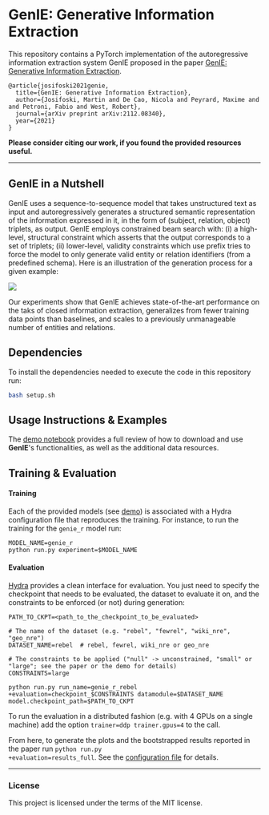 # GenIE: Generative Information Extraction

This repository contains a PyTorch implementation of the autoregressive information extraction system GenIE proposed in the paper [GenIE: Generative Information Extraction](https://arxiv.org/abs/2112.08340).
```
@article{josifoski2021genie,
  title={GenIE: Generative Information Extraction},
  author={Josifoski, Martin and De Cao, Nicola and Peyrard, Maxime and and Petroni, Fabio and West, Robert},
  journal={arXiv preprint arXiv:2112.08340},
  year={2021}
}
```
**Please consider citing our work, if you found the provided resources useful.**

---
## GenIE in a Nutshell

GenIE uses a sequence-to-sequence model that takes unstructured text as input and autoregressively generates a structured semantic representation of the information expressed in it, in the form of (subject, relation, object) triplets, as output.
GenIE employs constrained beam search with: (i) a high-level, structural constraint which asserts that the output corresponds to a set of triplets; (ii) lower-level, validity constraints which use prefix tries to force the model to only generate valid entity or relation identifiers (from a predefined schema).
Here is an illustration of the generation process for a given example:

![](docs/genie_animation.gif)

Our experiments show that GenIE achieves state-of-the-art performance on the taks of closed information extraction, generalizes from fewer training data points than baselines, and scales to a previously unmanageable number of entities and relations.

## Dependencies

To install the dependencies needed to execute the code in this repository run:
```bash
bash setup.sh
```

## Usage Instructions & Examples

The [demo notebook](notebooks/Demo.ipynb) provides a full review of how to download and use **GenIE**'s functionalities, as well as the additional data resources.

## Training & Evaluation

#### Training
Each of the provided models (see [demo](notebooks/Demo.ipynb)) is associated with a Hydra configuration file that reproduces the training. For instance, to run the training for the <code>genie_r</code> model run:
```
MODEL_NAME=genie_r
python run.py experiment=$MODEL_NAME
```

#### Evaluation
[Hydra](https://hydra.cc/docs/intro/) provides a clean interface for evaluation. You just need to specify the checkpoint that needs to be evaluated, the dataset to evaluate it on, and the constraints to be enforced (or not) during generation:
```
PATH_TO_CKPT=<path_to_the_checkpoint_to_be_evaluated>

# The name of the dataset (e.g. "rebel", "fewrel", "wiki_nre", "geo_nre")
DATASET_NAME=rebel  # rebel, fewrel, wiki_nre or geo_nre

# The constraints to be applied ("null" -> unconstrained, "small" or "large"; see the paper or the demo for details)
CONSTRAINTS=large

python run.py run_name=genie_r_rebel +evaluation=checkpoint_$CONSTRAINTS datamodule=$DATASET_NAME model.checkpoint_path=$PATH_TO_CKPT

```
To run the evaluation in a distributed fashion (e.g. with 4 GPUs on a single machine) add the option <code>trainer=ddp trainer.gpus=4</code> to the call.

From here, to generate the plots and the bootstrapped results reported in the paper run
<code>python run.py +evaluation=results_full</code>. See the [configuration file](configs/evaluation/results_full.yaml) for details.

---
### License
This project is licensed under the terms of the MIT license.
